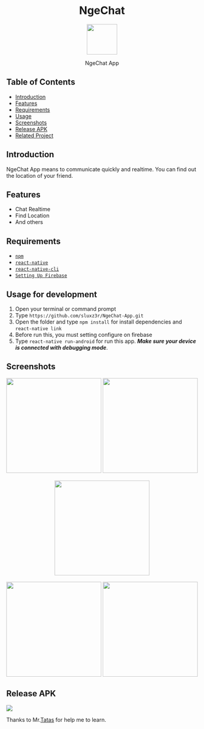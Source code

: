 <h1 align='center'>NgeChat</h1>

<p align='center'>
  <a href='https://github.com/sluxz3r/NgeChat-App.git'>
  <img width=80 src='https://res.cloudinary.com/dbhwvh1mf/image/upload/v1567231433/wa/web_hi_res_512_lig6xi.png' />
  </a>
</p>
<p align='center'>NgeChat App</p>

## Table of Contents

- [Introduction](#introduction)
- [Features](#features)
- [Requirements](#requirements)
- [Usage](#usage-for-development)
- [Screenshots](#screenshots)
- [Release APK](#release-apk)
- [Related Project](#related-project-backend)

## Introduction
NgeChat App means to communicate quickly and realtime. You can find out the location of your friend.

## Features
* Chat Realtime
* Find Location
* And others

## Requirements
* [`npm`](https://www.npmjs.com/get-npm)
* [`react-native`](https://facebook.github.io/react-native/docs/getting-started)
* [`react-native-cli`](https://facebook.github.io/react-native/docs/getting-started)
* [`Setting Up Firebase`](https://firebase.google.com/)

## Usage for development
1. Open your terminal or command prompt
2. Type `https://github.com/sluxz3r/NgeChat-App.git`
3. Open the folder and type `npm install` for install dependencies and `react-native link`
4. Before run this, you must setting configure on firebase 
5. Type `react-native run-android` for run this app. ***Make sure your device is connected with debugging mode***.

## Screenshots
<div align="center">
    <img width="250" src="https://res.cloudinary.com/dbhwvh1mf/image/upload/v1567231824/wa/WhatsApp_Image_2019-08-31_at_12.33.30_xcurx1.jpg">    
    <img width="250" src="https://res.cloudinary.com/dbhwvh1mf/image/upload/v1567233023/wa/register_nrhkvv.gif">
  </div>
  <br/>
  <div align="center">
    <img width="250" src="https://res.cloudinary.com/dbhwvh1mf/image/upload/v1567233154/wa/login_xzjndv.gif">
      
  </div>
    <br/>
 <div align="center">
  <img width="250" src="https://res.cloudinary.com/dbhwvh1mf/image/upload/v1567233436/wa/chat_dovnnm.gif">
    <img width="250" src="https://res.cloudinary.com/dbhwvh1mf/image/upload/v1567233067/wa/logout_wd8ds3.gif">
</div>

## Release APK
<a href="https://www.mediafire.com/file/5mpangfuip5kc7s/ngechaattt-arieazhari.apk/file">
  <img src="https://img.shields.io/badge/Download%20on%20the-mediafire-blue.svg?style=popout&logo="/>
</a>


Thanks to Mr.[Tatas](https://github.com/tatasfachrul) for help me to learn.
